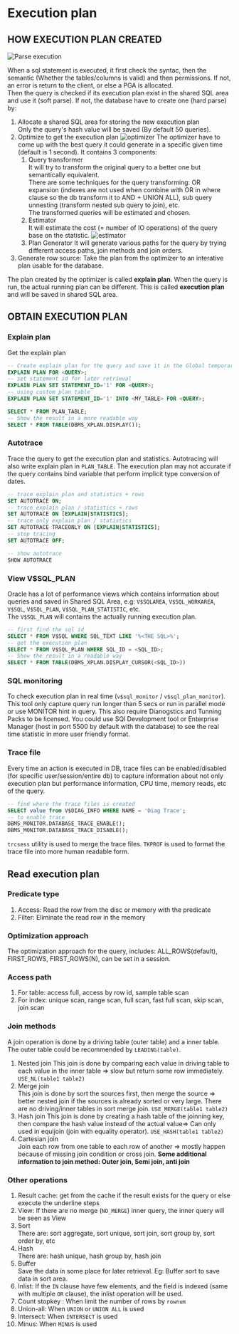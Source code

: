# Execution plan

## HOW EXECUTION PLAN CREATED

![Parse execution](./img/parse_execution_plan.png)

When a sql statement is executed, it first check the syntac, then the semantic (Whether the tables/columns is valid) and then permissions. If not, an error is return to the client, or else a PGA is allocated.  
Then the query is checked if its execution plan exist in the shared SQL area and use it (soft parse). If not, the database have to create one (hard parse) by:

1. Allocate a shared SQL area for storing the new execution plan  
   Only the query's hash value will be saved (By default 50 queries).
2. Optimize to get the execution plan
   ![optimizer](./img/query_optimizer.png)
   The optimizer have to come up with the best query it could generate in a specific given time (default is 1 second). It contains 3 components:
   1. Query transformer  
      It will try to transform the original query to a better one but semantically equivalent.  
      There are some techniques for the query transforming: OR expansion (indexes are not used when combine with OR in where clause so the db transform it to AND + UNION ALL), sub query unnesting (transform nested sub query to join), etc.  
      The transformed queries will be estimated and chosen.
   2. Estimator  
      It will estimate the cost (= number of IO operations) of the query base on the statistic. ![estimator](./img/cost_calculation.png)
   3. Plan Generator
      It will generate various paths for the query by trying different access paths, join methods and join orders.
3. Generate row source:
   Take the plan from the optimizer to an interative plan usable for the database.

The plan created by the optimizer is called __explain plan__. When the query is run, the actual running plan can be different. This is called __execution plan__ and will be saved in shared SQL area.

## OBTAIN EXECUTION PLAN

### Explain plan

Get the explain plan

```SQL
-- Create explain plan for the query and save it in the Global temporary table PLAN_TABLE.
EXPLAIN PLAN FOR <QUERY>;
-- set statement id for later retrieval
EXPLAIN PLAN SET STATEMENT_ID='1' FOR <QUERY>;
-- using custom plan table
EXPLAIN PLAN SET STATEMENT_ID='1' INTO <MY_TABLE> FOR <QUERY>;

SELECT * FROM PLAN_TABLE;
-- Show the result in a more readable way
SELECT * FROM TABLE(DBMS_XPLAN.DISPLAY());
```

### Autotrace

Trace the query to get the execution plan and statistics. Autotracing will also write explain plan in `PLAN_TABLE`. The execution plan may not accurate if the query contains bind variable that perform implicit type conversion of dates.

```SQL
-- trace explain plan and statistics + rows
SET AUTOTRACE ON;
-- trace explain plan / statistics + rows
SET AUTOTRACE ON [EXPLAIN|STATISTICS];
-- trace only explain plan / statistics
SET AUTOTRACE TRACEONLY ON [EXPLAIN|STATISTICS];
-- stop tracing
SET AUTOTRACE OFF;

-- show autotrace
SHOW AUTOTRACE
```

### View V$SQL_PLAN

Oracle has a lot of performance views which contains information about queries and saved in Shared SQL Area, e.g: `V$SQLAREA`, `V$SQL_WORKAREA`, `V$SQL`, `V$SQL_PLAN`, `V$SQL_PLAN_STATISTIC`, etc.  
The `V$SQL_PLAN` will contains the actually running execution plan.

```SQL
-- first find the sql id
SELECT * FROM V$SQL WHERE SQL_TEXT LIKE '%<THE SQL>%'; 
-- get the execution plan
SELECT * FROM V$SQL_PLAN WHERE SQL_ID = <SQL_ID>;
-- Show the result in a readable way
SELECT * FROM TABLE(DBMS_XPLAN.DISPLAY_CURSOR(<SQL_ID>))
```

### SQL monitoring

To check execution plan in real time (`v$sql_monitor` / `v$sql_plan_monitor`). This tool only capture query run longer than 5 secs or run in parallel mode or use MONITOR hint in query. This also require Dianogstics and Tunning Packs to be licensed. You could use SQl Development tool or Enterprise Manager (host in port 5500 by default with the database) to see the real time statistic in more user friendly format.

### Trace file

Every time an action is executed in DB, trace files can be enabled/disabled (for specific user/session/entire db) to capture information about not only execution plan but performance information, CPU time, memory reads, etc of the query.

```sql
-- find where the trace files is created
SELECT value from V$DIAG_INFO WHERE NAME = 'Diag Trace';
-- to enable trace
DBMS_MONITOR.DATABASE_TRACE_ENABLE();
DBMS_MONITOR.DATABASE_TRACE_DISABLE();
```

`trcsess` utility is used to merge the trace files. `TKPROF` is used to format the trace file into more human readable form.

## Read execution plan

### Predicate type

1. Access: Read the row from the disc or memory with the predicate
2. Filter: Eliminate the read row in the memory

### Optimization approach

The optimization approach for the query, includes: ALL_ROWS(default), FIRST_ROWS, FIRST_ROWS(N), can be set in a session.

### Access path

1. For table: access full, access by row id, sample table scan
2. For index: unique scan, range scan, full scan, fast full scan, skip scan, join scan

### Join methods

A join operation is done by a driving table (outer table) and a inner table. The outer table could be recommended by `LEADING(table)`.

1. Nested join
   This join is done by comparing each value in driving table to each value in the inner table 
   => slow but return some row immediately. `USE_NL(table1 table2)`
2. Merge join  
   This join is done by sort the sources first, then merge the source => better nested join if the sources is already sorted or very large. There are no driving/inner tables in sort merge join. `USE_MERGE(table1 table2)`
3. Hash join
   This join is done by creating a hash table of the joinning key, then compare the hash value instead of the actual value=> Can only used in equijoin (join with equality operator). `USE_HASH(table1 table2)`
4. Cartesian join  
   Join each row from one table to each row of another => mostly happen because of missing join condition or cross join.
__Some additional information to join method: Outer join, Semi join, anti join__

### Other operations

1. Result cache: get from the cache if the result exists for the query or else execute the underline steps
2. View: If there are no merge (`NO_MERGE`) inner query, the inner query will be seen as View
3. Sort  
   There are: sort aggregate, sort unique, sort join, sort group by, sort order by, etc
4. Hash  
   There are: hash unique, hash group by, hash join
5. Buffer  
   Save the data in some place for later retrieval. Eg: Buffer sort to save data in sort area.
6. Inlist: If the `IN` clause have few elements, and the field is indexed (same with multiple `OR` clause), the inlist operation will be used.
7. Count stopkey : When limit the number of rows by `rownum`
8. Union-all: When `UNION` or `UNION ALL` is used
9. Intersect: When `INTERSECT` is used
10. Minus: When `MINUS` is used
